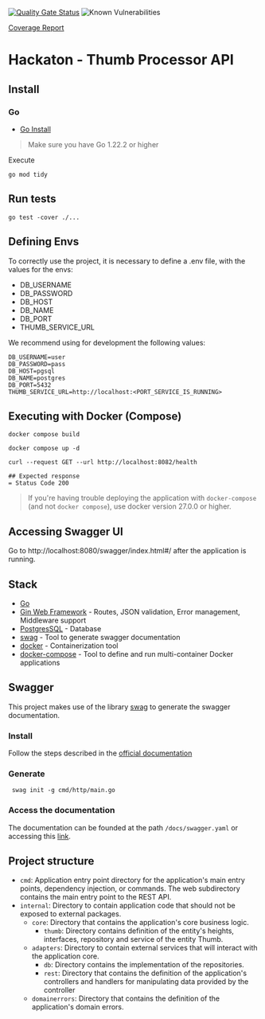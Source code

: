 [![Quality Gate Status](https://sonarcloud.io/api/project_badges/measure?project=pangolin-do-golang_thumb-processor-api&metric=alert_status)](https://sonarcloud.io/summary/new_code?id=pangolin-do-golang_thumb-processor-api) ![Known Vulnerabilities](https://snyk.io/test/github/pcbarretos/pangolin-do-golang/tech-challenge/badge.svg)

[Coverage Report](https://sonarcloud.io/summary/overall?id=pangolin-do-golang_thumb-processor-api)


# Hackaton - Thumb Processor API

## Install

### Go

- [Go Install](https://go.dev/doc/install)

> Make sure you have Go 1.22.2 or higher

Execute

```shell
go mod tidy
```

## Run tests

```shell
go test -cover ./...
```

## Defining Envs

To correctly use the project, it is necessary to define a .env file, with the values for the envs:

* DB_USERNAME
* DB_PASSWORD
* DB_HOST
* DB_NAME
* DB_PORT
* THUMB_SERVICE_URL

We recommend using for development the following values:

```
DB_USERNAME=user
DB_PASSWORD=pass
DB_HOST=pgsql
DB_NAME=postgres
DB_PORT=5432
THUMB_SERVICE_URL=http://localhost:<PORT_SERVICE_IS_RUNNING>
```

## Executing with Docker (Compose)

```shell
docker compose build

docker compose up -d

curl --request GET --url http://localhost:8082/health

## Expected response
= Status Code 200
```

> If you're having trouble deploying the application with `docker-compose` (and not `docker compose`), use docker version 27.0.0 or higher.

## Accessing Swagger UI

Go to http://localhost:8080/swagger/index.html#/ after the application is running.

## Stack

- [Go](https://go.dev/)
- [Gin Web Framework](https://gin-gonic.com/) - Routes, JSON validation, Error management, Middleware support
- [PostgresSQL](https://www.postgresql.org/) - Database
- [swag](https://github.com/swaggo/swag) - Tool to generate swagger documentation
- [docker](https://www.docker.com/) - Containerization tool
- [docker-compose](https://docs.docker.com/compose/) - Tool to define and run multi-container Docker applications

## Swagger

This project makes use of the library [swag](https://github.com/swaggo/swag?tab=readme-ov-file#how-to-use-it-with-gin) to generate the swagger documentation.

### Install

Follow the steps described in the [official documentation](https://github.com/swaggo/swag?tab=readme-ov-file#getting-started)

### Generate

```shell
 swag init -g cmd/http/main.go 
```

### Access the documentation

The documentation can be founded at the path `/docs/swagger.yaml` or accessing this [link](./docs/swagger.yaml).

## Project structure

- `cmd`: Application entry point directory for the application's main entry points, dependency injection, or commands. The web subdirectory contains the main entry point to the REST API.
- `internal`: Directory to contain application code that should not be exposed to external packages.
    - `core`: Directory that contains the application's core business logic.
        - `thumb`: Directory contains definition of the entity's heights, interfaces, repository and service of the entity Thumb.
    - `adapters`: Directory to contain external services that will interact with the application core.
        - `db`: Directory contains the implementation of the repositories.
        - `rest`: Directory that contains the definition of the application's controllers and handlers for manipulating data provided by the controller
    - `domainerrors`: Directory that contains the definition of the application's domain errors.

